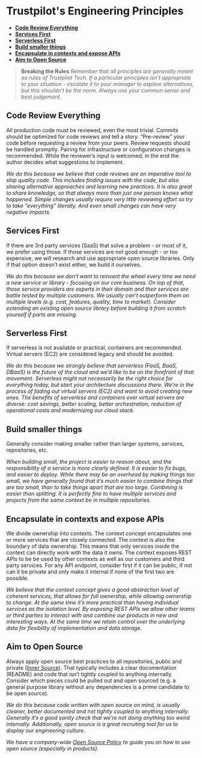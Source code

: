 # Trustpilot's Engineering Principles

- **[Code Review Everything](#code-review-everything)**
- **[Services First](#services-first)**
- **[Serverless First](#serverless-first)**
- **[Build smaller things](#build-smaller-things)**
- **[Encapsulate in contexts and expose APIs](#encapsulate-in-contexts-and-expose-apis)**
- **[Aim to Open Source](#aim-to-open-source)**


> **Breaking the Rules**
> *Remember that all principles are generally meant as rules of Trustpilot Tech. If a particular principles isn’t appropriate to your situation - escalate it to your manager to explore alternatives, but this shouldn’t be the norm. Always use your common sense and best judgement.*

## Code Review Everything

All production code must be reviewed, even the most trivial. Commits should be optimized for code reviews and tell a story. “Pre-review” your code before requesting a review from your peers. Review requests should be handled promptly. Pairing for infrastructure or configuration changes is recommended. While the reviewer’s input is welcomed, in the end the author decides what suggestions to implement.

*We do this because we believe that code reviews are an imperative tool to ship quality code. This includes finding issues with the code, but also sharing alternative approaches and learning new practices. It is also great to share knowledge, so that always more than just one person knows what happened. Simple changes usually require very little reviewing effort so try to take “everything” literally. And even small changes can have very negative impacts.*

## Services First

If there are 3rd party services (SaaS) that solve a problem - or most of it, we prefer using those.
If those services are not good enough - or too expensive, we will research and use appropriate open source libraries. Only if that option doesn’t exist either, we build it ourselves.

*We do this because we don’t want to reinvent the wheel every time we need a new service or library - focusing on our core business. On top of that, those service providers are experts in their domain and their services are battle tested by multiple customers. We usually can’t outperform them on multiple levels (e.g. cost, features, quality, time to market). Consider extending an existing open source library before building it from scratch yourself if parts are missing.*

## Serverless First

If serverless is not available or practical, containers are recommended.
Virtual servers (EC2) are considered legacy and should be avoided.

*We do this because we strongly believe that serverless (FaaS, BaaS, DBaaS) is the future of the cloud and we’d like to be on the forefront of that movement. Serverless might not necessarily be the right choice for everything today, but start your architecture discussions there. We’re in the process of fading out virtual servers (EC2) and want to avoid creating new ones. The benefits of serverless and containers over virtual servers are diverse: cost savings, better scaling, better orchestration, reduction of operational costs and  modernizing our cloud stack.*

## Build smaller things

Generally consider making smaller rather than larger systems, services, repositories, etc.

*When building small, the project is easier to reason about, and the responsibility of a service is more clearly defined. It is easier to fix bugs, and easier to deploy.*
*While there may be an overhead by making things too small, we have generally found that it’s much easier to combine things that are too small, than to take things apart that are too large. Combining is easier than splitting.*
*It is perfectly fine to have multiple services and projects from the same context be in multiple repositories.*

## Encapsulate in contexts and expose APIs

We divide ownership into contexts. The context concept encapsulates one or more services that are closely connected. The context is also the boundary of data ownership. This means that only services inside the context can directly work with the data it owns. The context exposes REST APIs to be be used by other contexts as well as our customers and third party services. For any API endpoint, consider first if it can be public, if not can it be private and only make it internal if none of the first two are possible.

*We believe that the context concept gives a good abstraction level of coherent services, that allows for full ownership, while allowing ownership to change. At the same time it’s more practical than having individual services as the isolation level. By exposing REST APIs we allow other teams or third parties to interact with and combine our products in new and interesting ways. At the same time we retain control over the underlying data for flexibility of implementation and data storage.*

## Aim to Open Source

Always apply open source best practices to all repositories, public and private ([Inner Source](https://en.wikipedia.org/wiki/Inner_source)). That typically includes a clear documentation (README) and code that isn’t tightly coupled to anything internally. Consider which pieces could be pulled out and open sourced (e.g. a general purpose library without any dependencies is a prime candidate to be open source).

*We do this because code written with open source on mind, is usually cleaner, better documented and not tightly coupled to anything internally. Generally it’s a good sanity check that we’re not doing anything too weird internally. Additionally, open source is a great recruiting tool for us to display our engineering culture.*

*We have a company-wide [Open Source Policy](https://github.com/trustpilot/opensource) to guide you on how to use open source (especially in products).*

